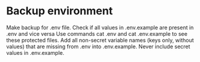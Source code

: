 # Backup environment

Make backup for .env file.
Check if all values in .env.example are present in .env and vice versa
Use commands cat .env and cat .env.example to see these protected files.
Add all non-secret variable names (keys only, without values) that are missing from .env into .env.example.
Never include secret values in .env.example.
